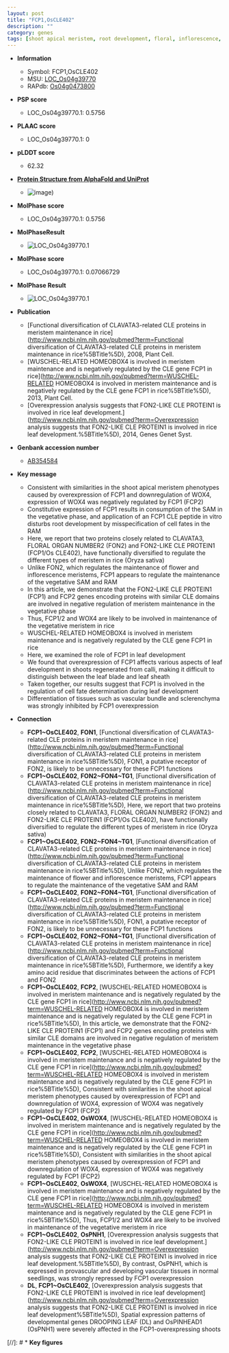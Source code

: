```yaml
---
layout: post
title: "FCP1,OsCLE402"
description: ""
category: genes
tags: [shoot apical meristem, root development, floral, inflorescence, shoot, root, meristem, vegetative, flower, floral organ number, leaf, vascular bundle, leaf development, sheath, development]
---
```


* **Information**  
    + Symbol: FCP1,OsCLE402  
    + MSU: [LOC_Os04g39770](http://rice.plantbiology.msu.edu/cgi-bin/ORF_infopage.cgi?orf=LOC_Os04g39770)  
    + RAPdb: [Os04g0473800](http://rapdb.dna.affrc.go.jp/viewer/gbrowse_details/irgsp1?name=Os04g0473800)  

* **PSP score**  
    + LOC_Os04g39770.1: 0.5756 

* **PLAAC score**  
    + LOC_Os04g39770.1: 0 

* **pLDDT score**
    + 62.32

* **[Protein Structure from AlphaFold and UniProt](https://www.uniprot.org/uniprotkb/A8R3N9/entry#structure)**
    + ![image](https://ricepsp.github.io/images/A/AF-A8R3N9-F1.png))

* **MolPhase score**
    + LOC_Os04g39770.1: 0.5756

* **MolPhaseResult**
    + ![LOC_Os04g39770.1](https://ricepsp.github.io/pictures/LOC_Os04g/LOC_Os04g39770.1.png)

* **MolPhase score**
    + LOC_Os04g39770.1: 0.07066729

* **MolPhase Result**
    + ![LOC_Os04g39770.1](https://304243504.github.io/Pictures/LOC_Os04g/LOC_Os04g39770.1.png)

* **Publication**  
    + [Functional diversification of CLAVATA3-related CLE proteins in meristem maintenance in rice](http://www.ncbi.nlm.nih.gov/pubmed?term=Functional diversification of CLAVATA3-related CLE proteins in meristem maintenance in rice%5BTitle%5D), 2008, Plant Cell.
    + [WUSCHEL-RELATED HOMEOBOX4 is involved in meristem maintenance and is negatively regulated by the CLE gene FCP1 in rice](http://www.ncbi.nlm.nih.gov/pubmed?term=WUSCHEL-RELATED HOMEOBOX4 is involved in meristem maintenance and is negatively regulated by the CLE gene FCP1 in rice%5BTitle%5D), 2013, Plant Cell.
    + [Overexpression analysis suggests that FON2-LIKE CLE PROTEIN1 is involved in rice leaf development.](http://www.ncbi.nlm.nih.gov/pubmed?term=Overexpression analysis suggests that FON2-LIKE CLE PROTEIN1 is involved in rice leaf development.%5BTitle%5D), 2014, Genes Genet Syst.

* **Genbank accession number**  
    + [AB354584](http://www.ncbi.nlm.nih.gov/nuccore/AB354584)

* **Key message**  
    + Consistent with similarities in the shoot apical meristem phenotypes caused by overexpression of FCP1 and downregulation of WOX4, expression of WOX4 was negatively regulated by FCP1 (FCP2)
    + Constitutive expression of FCP1 results in consumption of the SAM in the vegetative phase, and application of an FCP1 CLE peptide in vitro disturbs root development by misspecification of cell fates in the RAM
    + Here, we report that two proteins closely related to CLAVATA3, FLORAL ORGAN NUMBER2 (FON2) and FON2-LIKE CLE PROTEIN1 (FCP1/Os CLE402), have functionally diversified to regulate the different types of meristem in rice (Oryza sativa)
    + Unlike FON2, which regulates the maintenance of flower and inflorescence meristems, FCP1 appears to regulate the maintenance of the vegetative SAM and RAM
    + In this article, we demonstrate that the FON2-LIKE CLE PROTEIN1 (FCP1) and FCP2 genes encoding proteins with similar CLE domains are involved in negative regulation of meristem maintenance in the vegetative phase
    + Thus, FCP1/2 and WOX4 are likely to be involved in maintenance of the vegetative meristem in rice
    + WUSCHEL-RELATED HOMEOBOX4 is involved in meristem maintenance and is negatively regulated by the CLE gene FCP1 in rice
    + Here, we examined the role of FCP1 in leaf development
    + We found that overexpression of FCP1 affects various aspects of leaf development in shoots regenerated from calli, making it difficult to distinguish between the leaf blade and leaf sheath
    + Taken together, our results suggest that FCP1 is involved in the regulation of cell fate determination during leaf development
    + Differentiation of tissues such as vascular bundle and sclerenchyma was strongly inhibited by FCP1 overexpression

* **Connection**  
    + __FCP1~OsCLE402__, __FON1__, [Functional diversification of CLAVATA3-related CLE proteins in meristem maintenance in rice](http://www.ncbi.nlm.nih.gov/pubmed?term=Functional diversification of CLAVATA3-related CLE proteins in meristem maintenance in rice%5BTitle%5D), FON1, a putative receptor of FON2, is likely to be unnecessary for these FCP1 functions
    + __FCP1~OsCLE402__, __FON2~FON4~TG1__, [Functional diversification of CLAVATA3-related CLE proteins in meristem maintenance in rice](http://www.ncbi.nlm.nih.gov/pubmed?term=Functional diversification of CLAVATA3-related CLE proteins in meristem maintenance in rice%5BTitle%5D), Here, we report that two proteins closely related to CLAVATA3, FLORAL ORGAN NUMBER2 (FON2) and FON2-LIKE CLE PROTEIN1 (FCP1/Os CLE402), have functionally diversified to regulate the different types of meristem in rice (Oryza sativa)
    + __FCP1~OsCLE402__, __FON2~FON4~TG1__, [Functional diversification of CLAVATA3-related CLE proteins in meristem maintenance in rice](http://www.ncbi.nlm.nih.gov/pubmed?term=Functional diversification of CLAVATA3-related CLE proteins in meristem maintenance in rice%5BTitle%5D), Unlike FON2, which regulates the maintenance of flower and inflorescence meristems, FCP1 appears to regulate the maintenance of the vegetative SAM and RAM
    + __FCP1~OsCLE402__, __FON2~FON4~TG1__, [Functional diversification of CLAVATA3-related CLE proteins in meristem maintenance in rice](http://www.ncbi.nlm.nih.gov/pubmed?term=Functional diversification of CLAVATA3-related CLE proteins in meristem maintenance in rice%5BTitle%5D), FON1, a putative receptor of FON2, is likely to be unnecessary for these FCP1 functions
    + __FCP1~OsCLE402__, __FON2~FON4~TG1__, [Functional diversification of CLAVATA3-related CLE proteins in meristem maintenance in rice](http://www.ncbi.nlm.nih.gov/pubmed?term=Functional diversification of CLAVATA3-related CLE proteins in meristem maintenance in rice%5BTitle%5D), Furthermore, we identify a key amino acid residue that discriminates between the actions of FCP1 and FON2
    + __FCP1~OsCLE402__, __FCP2__, [WUSCHEL-RELATED HOMEOBOX4 is involved in meristem maintenance and is negatively regulated by the CLE gene FCP1 in rice](http://www.ncbi.nlm.nih.gov/pubmed?term=WUSCHEL-RELATED HOMEOBOX4 is involved in meristem maintenance and is negatively regulated by the CLE gene FCP1 in rice%5BTitle%5D), In this article, we demonstrate that the FON2-LIKE CLE PROTEIN1 (FCP1) and FCP2 genes encoding proteins with similar CLE domains are involved in negative regulation of meristem maintenance in the vegetative phase
    + __FCP1~OsCLE402__, __FCP2__, [WUSCHEL-RELATED HOMEOBOX4 is involved in meristem maintenance and is negatively regulated by the CLE gene FCP1 in rice](http://www.ncbi.nlm.nih.gov/pubmed?term=WUSCHEL-RELATED HOMEOBOX4 is involved in meristem maintenance and is negatively regulated by the CLE gene FCP1 in rice%5BTitle%5D), Consistent with similarities in the shoot apical meristem phenotypes caused by overexpression of FCP1 and downregulation of WOX4, expression of WOX4 was negatively regulated by FCP1 (FCP2)
    + __FCP1~OsCLE402__, __OsWOX4__, [WUSCHEL-RELATED HOMEOBOX4 is involved in meristem maintenance and is negatively regulated by the CLE gene FCP1 in rice](http://www.ncbi.nlm.nih.gov/pubmed?term=WUSCHEL-RELATED HOMEOBOX4 is involved in meristem maintenance and is negatively regulated by the CLE gene FCP1 in rice%5BTitle%5D), Consistent with similarities in the shoot apical meristem phenotypes caused by overexpression of FCP1 and downregulation of WOX4, expression of WOX4 was negatively regulated by FCP1 (FCP2)
    + __FCP1~OsCLE402__, __OsWOX4__, [WUSCHEL-RELATED HOMEOBOX4 is involved in meristem maintenance and is negatively regulated by the CLE gene FCP1 in rice](http://www.ncbi.nlm.nih.gov/pubmed?term=WUSCHEL-RELATED HOMEOBOX4 is involved in meristem maintenance and is negatively regulated by the CLE gene FCP1 in rice%5BTitle%5D), Thus, FCP1/2 and WOX4 are likely to be involved in maintenance of the vegetative meristem in rice
    + __FCP1~OsCLE402__, __OsPNH1__, [Overexpression analysis suggests that FON2-LIKE CLE PROTEIN1 is involved in rice leaf development.](http://www.ncbi.nlm.nih.gov/pubmed?term=Overexpression analysis suggests that FON2-LIKE CLE PROTEIN1 is involved in rice leaf development.%5BTitle%5D), By contrast, OsPNH1, which is expressed in provascular and developing vascular tissues in normal seedlings, was strongly repressed by FCP1 overexpression
    + __DL__, __FCP1~OsCLE402__, [Overexpression analysis suggests that FON2-LIKE CLE PROTEIN1 is involved in rice  leaf development](http://www.ncbi.nlm.nih.gov/pubmed?term=Overexpression analysis suggests that FON2-LIKE CLE PROTEIN1 is involved in rice  leaf development%5BTitle%5D), Spatial expression patterns of developmental genes DROOPING LEAF (DL) and OsPINHEAD1 (OsPNH1) were severely affected in the FCP1-overexpressing shoots

[//]: # * **Key figures**  


